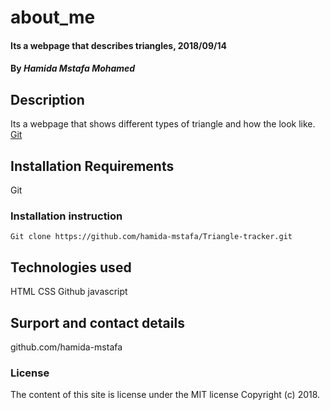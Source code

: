 # about_me
#### Its a webpage that describes triangles, 2018/09/14
#### By *Hamida Mstafa Mohamed*
## Description
Its a webpage that shows different types of triangle and how the look like.
[Git](https://github.com/hamida-mstafa/Triangle-tracker.git)
## Installation Requirements
Git
### Installation instruction
```
Git clone https://github.com/hamida-mstafa/Triangle-tracker.git

```
## Technologies used
HTML
CSS
Github
javascript
## Surport and contact details
github.com/hamida-mstafa
### License
The content of this site is license under the MIT license
Copyright (c) 2018.
